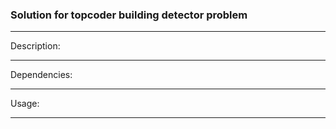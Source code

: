 ### Solution for topcoder building detector problem
___
Description:

---
Dependencies:

---
Usage:

---
